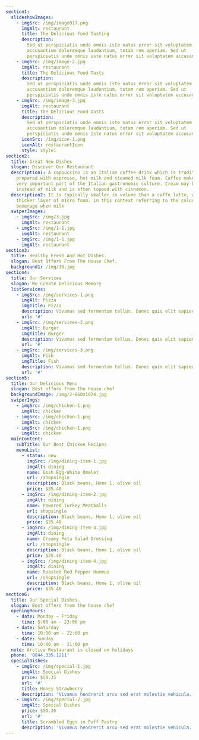 ```yaml
---
section1:
  slideshowImages:
    - imgSrc: /img/image017.png
      imgAlt: restaurant
      title: The Delicious Food Tasting
      description:
        Sed ut perspiciatis unde omnis iste natus error sit voluptatem
        accusantium doloremque laudantium, totam rem aperiam. Sed ut
        perspiciatis unde omnis iste natus error sit voluptatem accusantium
    - imgSrc: /img/image-2.jpg
      imgAlt: restaurant
      title: The Delicious Food Tasts
      description:
        Sed ut perspiciatis unde omnis iste natus error sit voluptatem
        accusantium doloremque laudantium, totam rem aperiam. Sed ut
        perspiciatis unde omnis iste natus error sit voluptatem accusantium
    - imgSrc: /img/image-3.jpg
      imgAlt: restaurant
      title: The Delicious Food Tasts
      description:
        Sed ut perspiciatis unde omnis iste natus error sit voluptatem
        accusantium doloremque laudantium, totam rem aperiam. Sed ut
        perspiciatis unde omnis iste natus error sit voluptatem accusantium
      iconSrc: /img/icon-1.png
      iconAlt: restaurantIcon
      style: style1
section2:
  title: Great New Dishes
  slogan: Discover Our Restaurant
  description1: A cappuccino is an Italian coffee drink which is traditionally
    prepared with espresso, hot milk and steamed milk foam. Coffee makes up a
    very important part of the Italian gastronomic culture. Cream may be used
    instead of milk and is often topped with cinnamon.
  description2: It is typically smaller in volume than a caffe latte, with a
    thicker layer of micro foam. in this context referring to the color of the
    beverage when milk
  swiperImages:
    - imgSrc: /img/3.jpg
      imgAlt: restaurant
    - imgSrc: /img/1-1.jpg
      imgAlt: restaurant
    - imgSrc: /img/1-1.jpg
      imgAlt: restaurant
section3:
  title: Healthy Fresh And Hot Dishes.
  slogan: Best Offers From The House Chef.
  background1: /img/10.jpg
section4:
  title: Our Services
  slogan: We Create Delicious Memory
  listServices:
    - imgSrc: /img/services-1.png
      imgAlt: Pizza
      imgTitle: Pizza
      description: Vivamus sed fermentum tellus. Donec quis elit sapien. Aliquam commodo tortor nisi, nec varius mi finibus at. ut ullamcorper volutpat lectusu
      url: '#'
    - imgSrc: /img/services-2.png
      imgAlt: Burger
      imgTitle: Burger
      description: Vivamus sed fermentum tellus. Donec quis elit sapien. Aliquam commodo tortor nisi, nec varius mi finibus at. ut ullamcorper volutpat lectusu
      url: '#'
    - imgSrc: /img/services-3.png
      imgAlt: Fish
      imgTitle: Fish
      description: Vivamus sed fermentum tellus. Donec quis elit sapien. Aliquam commodo tortor nisi, nec varius mi finibus at. ut ullamcorper volutpat lectusu
      url: '#'
section5:
  title: Our Delicious Menu
  slogan: Best offers from the house chef
  backgroundImage: /img/2-860x1024.jpg
  swiperImgs:
    - imgSrc: /img/chicken-1.png
      imgAlt: chicken
    - imgSrc: /img/chicken-1.png
      imgAlt: chicken
    - imgSrc: /img/chicken-1.png
      imgAlt: chicken
  mainContent:
    subTitle: Our Best Chicken Recipes
    menuList:
      - status: new
        imgSrc: /img/dining-item-1.jpg
        imgAlt: dining
        name: Gosh Egg-White Omelet
        url: /shopsingle
        description: Black beans, Home 1, olive oil
        price: $35.40
      - imgSrc: /img/dining-item-2.jpg
        imgAlt: dining
        name: Powered Turkey Meatballs
        url: shopsingle
        description: Black beans, Home 1, olive oil
        price: $35.40
      - imgSrc: /img/dining-item-3.jpg
        imgAlt: dining
        name: Creamy Feta Salad Dressing
        url: /shopsingle
        description: Black beans, Home 1, olive oil
        price: $35.40
      - imgSrc: /img/dining-item-4.jpg
        imgAlt: dining
        name: Roasted Red Pepper Hummus
        url: /shopsingle
        description: Black beans, Home 1, olive oil
        price: $35.40
section6:
  title: Our Special Dishes.
  slogan: Best offers from the house chef
  openingHours:
    - date: Monday — Friday
      time: 9:00 am - 23:00 pm
    - date: Saturday
      time: 10:00 am - 22:00 pm
    - date: Sunday
      time: 10:00 am - 21:00 pm
  note: Arctica Restaurant is closed on holidays
  phone: '0844.335.1211'
  specialDishes:
    - imgSrc: /img/special-1.jpg
      imgAlt: Special Dishes
      price: $50.35
      url: '#'
      title: Honey Strawberry
      description: 'Vivamus hendrerit arcu sed erat molestie vehicula. Sed auctor nequeu tellus rhoncus ut eleifend nibh porttitor ut in nulla enim hasellus mirolestie magna non lorem ipsum dolor site amet.'
    - imgSrc: /img/special-2.jpg
      imgAlt: Special Dishes
      price: $50.35
      url: '#'
      title: Scrambled Eggs in Puff Pastry
      description: 'Vivamus hendrerit arcu sed erat molestie vehicula. Sed auctor nequeu tellus rhoncus ut eleifend nibh porttitor ut in nulla enim hasellus mirolestie magna non lorem ipsum dolor site amet.'
---
```

